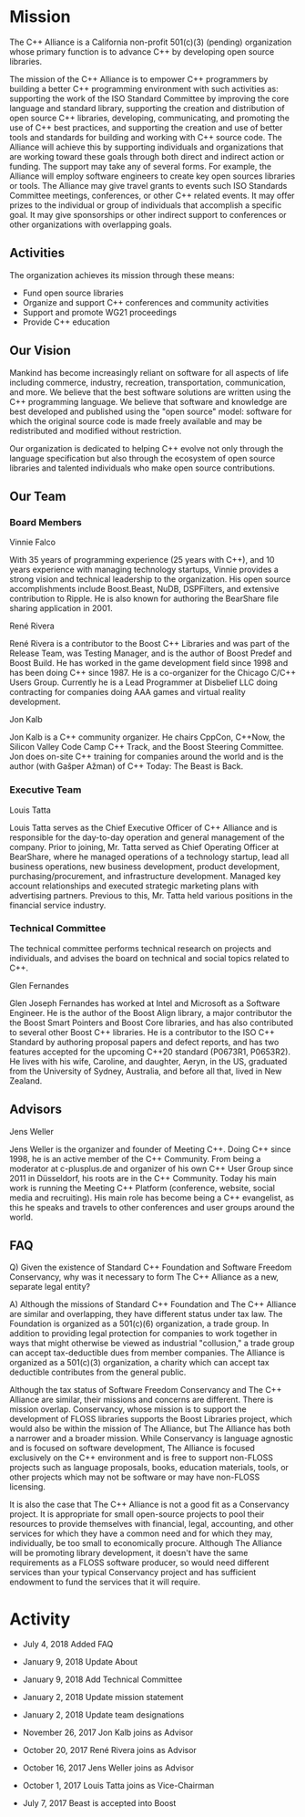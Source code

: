 # Mission

The C++ Alliance is a California non-profit 501(c)(3) (pending)
organization whose primary function is to advance C++ by
developing open source libraries.

The mission of the C++ Alliance is to empower C++ programmers by
building a better C++ programming environment with such activities
as: supporting the work of the ISO Standard Committee by improving
the core language and standard library, supporting the creation and
distribution of open source C++ libraries, developing, communicating,
and promoting the use of C++ best practices, and supporting the
creation and use of better tools and standards for building and
working with C++ source code. The Alliance will achieve this by
supporting individuals and organizations that are working toward
these goals through both direct and indirect action or funding.
The support may take any of several forms. For example, the
Alliance will employ software engineers to create key open
sources libraries or tools. The Alliance may give travel
grants to events such ISO Standards Committee meetings,
conferences, or other C++ related events. It may offer
prizes to the individual or group of individuals that
accomplish a specific goal. It may give sponsorships
or other indirect support to conferences or other
organizations with overlapping goals.

## Activities

The organization achieves its mission through these means:

* Fund open source libraries
* Organize and support C++ conferences and community activities
* Support and promote WG21 proceedings
* Provide C++ education

## Our Vision

Mankind has become increasingly reliant on software for all aspects
of life including commerce, industry, recreation, transportation,
communication, and more. We believe that the best software solutions
are written using the C++ programming language. We believe that
software and knowledge are best developed and published using the
"open source" model: software for which the original source code
is made freely available and may be redistributed and modified
without restriction.

Our organization is dedicated to helping C++ evolve not only through
the language specification but also through the ecosystem of open
source libraries and talented individuals who make open source
contributions.

## Our Team

### Board Members

Vinnie Falco

With 35 years of programming experience (25 years with C++), and
10 years experience with managing technology startups, Vinnie provides
a strong vision and technical leadership to the organization. His
open source accomplishments include Boost.Beast, NuDB, DSPFilters,
and extensive contribution to Ripple. He is also known for authoring
the BearShare file sharing application in 2001.

René Rivera

René Rivera is a contributor to the Boost C++ Libraries and was part
of the Release Team, was Testing Manager, and is the author of Boost
Predef and Boost Build. He has worked in the game development field
since 1998 and has been doing C++ since 1987. He is a co-organizer for
the Chicago C/C++ Users Group. Currently he is a Lead Programmer at
Disbelief LLC doing contracting for companies doing AAA games and
virtual reality development.

Jon Kalb

Jon Kalb is a C++ community organizer. He chairs CppCon, C++Now, the
Silicon Valley Code Camp C++ Track, and the Boost Steering Committee.
Jon does on-site C++ training for companies around the world and is the
author (with Gašper Ažman) of C++ Today: The Beast is Back.

### Executive Team

Louis Tatta

Louis Tatta serves as the Chief Executive Officer of C++ Alliance and is
responsible for the day-to-day operation and general management of the
company.  Prior to joining, Mr. Tatta served as Chief Operating Officer at
BearShare, where he managed operations of a technology startup, lead all
business operations, new business development, product development,
purchasing/procurement, and infrastructure development. Managed key
account relationships and executed strategic marketing plans with
advertising partners.  Previous to this, Mr. Tatta held various
positions in the financial service industry.

### Technical Committee

The technical committee performs technical research on projects
and individuals, and advises the board on technical and social
topics related to C++.

Glen Fernandes

Glen Joseph Fernandes has worked at Intel and Microsoft as a
Software Engineer. He is the author of the Boost Align library,
a major contributor the the Boost Smart Pointers and Boost Core
libraries, and has also contributed to several other Boost C++
libraries. He is a contributor to the ISO C++ Standard by authoring
proposal papers and defect reports, and has two features accepted
for the upcoming C++20 standard (P0673R1, P0653R2). He lives with
his wife, Caroline, and daughter, Aeryn, in the US, graduated from
the University of Sydney, Australia, and before all that, lived in
New Zealand.

## Advisors

Jens Weller

Jens Weller is the organizer and founder of Meeting C++. Doing C++
since 1998, he is an active member of the C++ Community. From being
a moderator at c-plusplus.de and organizer of his own C++ User Group
since 2011 in Düsseldorf, his roots are in the C++ Community. Today
his main work is running the Meeting C++ Platform (conference, website,
social media and recruiting). His main role has become being a C++
evangelist, as this he speaks and travels to other conferences and user
groups around the world.

## FAQ

Q) Given the existence of Standard C++ Foundation and Software Freedom Conservancy, why was it necessary to form The C++ Alliance as a new, separate legal entity?

A) Although the missions of Standard C++ Foundation and The C++ Alliance are similar and overlapping, they have different status under tax law. The Foundation is organized as a 501(c)(6) organization, a trade group. In addition to providing legal protection for companies to work together in ways that might otherwise be viewed as industrial "collusion," a trade group can accept tax-deductible dues from member companies. The Alliance is organized as a 501(c)(3) organization, a charity which can accept tax deductible contributes from the general public.

Although the tax status of Software Freedom Conservancy and The C++ Alliance are similar, their missions and concerns are different. There is mission overlap. Conservancy, whose mission is to support the development of FLOSS libraries supports the Boost Libraries project, which would also be within the mission of The Alliance, but The Alliance has both a narrower and a broader mission. While Conservancy is language agnostic and is focused on software development, The Alliance is focused exclusively on the C++ environment and is free to support non-FLOSS projects such as language proposals, books, education materials, tools, or other projects which may not be software or may have non-FLOSS licensing.

It is also the case that The C++ Alliance is not a good fit as a Conservancy project. It is appropriate for small open-source projects to pool their resources to provide themselves with financial, legal, accounting, and other services for which they have a common need and for which they may, individually, be too small to economically procure. Although The Alliance will be promoting library development, it doesn't have the same requirements as a FLOSS software producer, so would need different services than your typical Conservancy project and has sufficient endowment to fund the services that it will require.



# Activity

* July 4, 2018 Added FAQ

* January 9, 2018 Update About

* January 9, 2018 Add Technical Committee

* January 2, 2018 Update mission statement

* January 2, 2018 Update team designations

* November 26, 2017 Jon Kalb joins as Advisor

* October 20, 2017 René Rivera joins as Advisor

* October 16, 2017 Jens Weller joins as Advisor

* October 1, 2017 Louis Tatta joins as Vice-Chairman

* July 7, 2017 Beast is accepted into Boost

